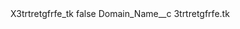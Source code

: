 <?xml version="1.0" encoding="UTF-8"?>
<CustomMetadata xmlns="http://soap.sforce.com/2006/04/metadata" xmlns:xsi="http://www.w3.org/2001/XMLSchema-instance" xmlns:xsd="http://www.w3.org/2001/XMLSchema">
    <label>X3trtretgfrfe_tk</label>
    <protected>false</protected>
    <values>
        <field>Domain_Name__c</field>
        <value xsi:type="xsd:string">3trtretgfrfe.tk</value>
    </values>
</CustomMetadata>

